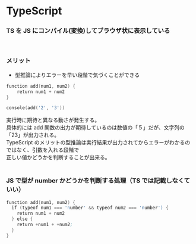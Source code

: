 # TypeScript

### TS を JS にコンパイル(変換)してブラウザ状に表示している

<br>

### メリット

- 型推論によりエラーを早い段階で気づくことができる

```s
function add(num1, num2) {
    return num1 + num2
}

console(add('2', '3'))
```

実行時に期待と異なる動さが発生する。<br>
具体的には add 関数の出力が期待しているのは数値の「５」だが、文字列の「23」が出力される。<br>
TypeScript のメリットの型推論は実行結果が出力されてからエラーがわかるのではなく、引数を入れる段階で<br>
正しい値かどうかを判断することが出来る。
<br><br>

### JS で型が number かどうかを判断する処理（TS では記載しなくていい）

```s
function add(num1, num2) {
  if (typeof num1 === 'number' && typeof num2 === 'number') {
    return num1 + num2
  } else {
    return +num1 + +num2;
  }
}
```
